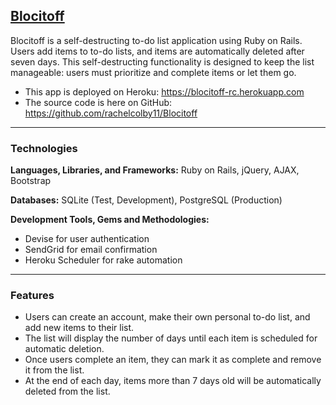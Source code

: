 ## [Blocitoff](https://blocitoff-rc.herokuapp.com/)

Blocitoff is a self-destructing to-do list application using Ruby on Rails. Users add items to to-do lists, and items are automatically deleted after seven days. This self-destructing functionality is designed to keep the list manageable: users must prioritize and complete items or let them go.

* This app is deployed on Heroku: https://blocitoff-rc.herokuapp.com
* The source code is here on GitHub: https://github.com/rachelcolby11/Blocitoff

---

### Technologies
**Languages, Libraries, and Frameworks:** Ruby on Rails, jQuery, AJAX, Bootstrap

**Databases:** SQLite (Test, Development), PostgreSQL (Production)

**Development Tools, Gems and Methodologies:** 

* Devise for user authentication
* SendGrid for email confirmation
* Heroku Scheduler for rake automation

---

### Features
* Users can create an account, make their own personal to-do list, and add new items to their list.
* The list will display the number of days until each item is scheduled for automatic deletion.
* Once users complete an item, they can mark it as complete and remove it from the list.
* At the end of each day, items more than 7 days old will be automatically deleted from the list.
